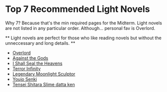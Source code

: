 # Top 7 Recommended Light Novels

Why 7? Because that's the min required pages for the Midterm. Light novels are not listed in any particular order. Although... personal fav is Overlord.

** Light novels are perfect for those who like reading novels but without the unneccessary and long details. ** 

- [Overlord](ol.html) 
- [Against the Gods](atg.html)
- [I Shall Seal the Heavens](issth.html)
- [Terror Infinity](ti.html)
- [Legendary Moonlight Sculptor](lms.html)
- [Youjo Senki](ys.html)
- [Tensei Shitara Slime datta ken](tssdk.html)



